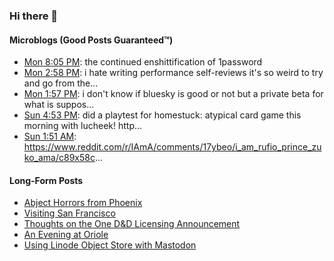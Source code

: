 ### Hi there 👋

#### Microblogs (Good Posts Guaranteed:tm:)
<!-- FEDI-POST-LIST:START -->
- [Mon 8:05 PM](https://mastodon.yshi.org/@owls/110255587658058175): the continued enshittification of 1password  
- [Mon 2:58 PM](https://mastodon.yshi.org/@owls/110254378778869179): i hate writing performance self-reviews it&#39;s so weird to try and go from the... 
- [Mon 1:57 PM](https://mastodon.yshi.org/@owls/110254137399419128): i don&#39;t know if bluesky is good or not but a private beta for what is suppos... 
- [Sun 4:53 PM](https://mastodon.yshi.org/@owls/110249167207673586): did a playtest for homestuck: atypical card game this morning with lucheek! http... 
- [Sun 1:51 AM](https://mastodon.yshi.org/@owls/110245623665535303): https://www.reddit.com/r/IAmA/comments/17ybeo/i_am_rufio_prince_zuko_ama/c89x58c... 

<!-- FEDI-POST-LIST:END -->

#### Long-Form Posts
<!-- BLOG-POST-LIST:START -->
- [Abject Horrors from Phoenix](https://godless-internets.org/2023/03/25/abject-horrors-from-phoenix/)
- [Visiting San Francisco](https://godless-internets.org/2023/03/11/visiting-san-francisco/)
- [Thoughts on the One D&amp;D Licensing Announcement](https://godless-internets.org/2022/12/22/thoughts-on-the-one-dd-licensing-announcement/)
- [An Evening at Oriole](https://godless-internets.org/2022/12/20/an-evening-at-oriole/)
- [Using Linode Object Store with Mastodon](https://godless-internets.org/2022/12/20/using-linode-object-store-with-mastodon/)
<!-- BLOG-POST-LIST:END -->
